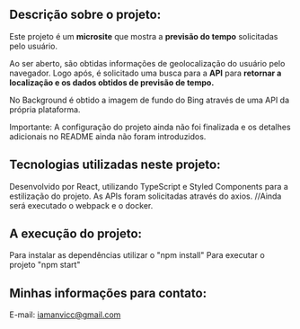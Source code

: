 ## Descrição sobre o projeto:

Este projeto é um **microsite** que mostra a **previsão do tempo** solicitadas pelo usuário. 

Ao ser aberto, são obtidas informações de geolocalização do usuário pelo navegador. Logo após, é solicitado uma busca para a **API** para **retornar a localização  e os dados obtidos de previsão de tempo.**

No Background é obtido a imagem de fundo do Bing através de uma API da própria plataforma. 

Importante: A configuração do projeto ainda não foi finalizada e os detalhes adicionais no README ainda não foram introduzidos. 



## Tecnologias utilizadas neste projeto:

Desenvolvido por React, utilizando TypeScript e Styled Components para a estilização do projeto.
As APIs foram solicitadas através do axios. 
//Ainda será executado o webpack e o docker.



## A execução do projeto:

Para instalar as dependências utilizar o "npm install"
Para executar o projeto "npm start"


## Minhas informações para contato:
E-mail: iamanvicc@gmail.com
